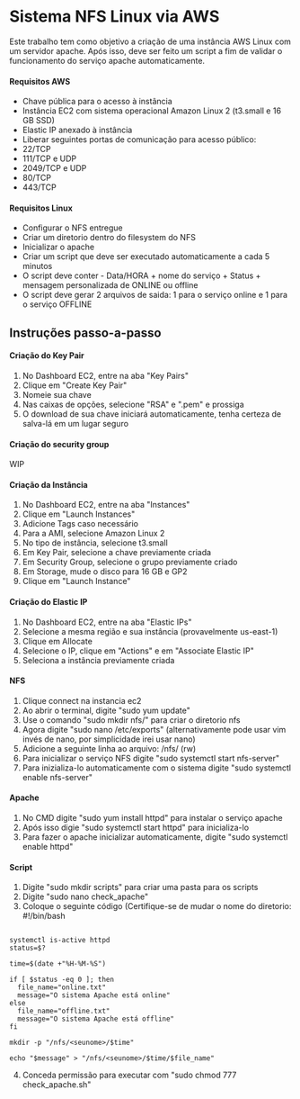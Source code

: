 # Sistema NFS Linux via AWS
Este trabalho tem como objetivo a criação de uma instância AWS Linux com um servidor apache. Após isso, deve ser feito um script a fim de validar o funcionamento do serviço apache automaticamente.

#### Requisitos AWS
- Chave pública para o acesso à instância
- Instância EC2 com sistema operacional Amazon Linux 2 (t3.small e
16 GB SSD)
- Elastic IP anexado à instância
- Liberar seguintes portas de comunicação para acesso público:
 - 22/TCP
 - 111/TCP e UDP
 - 2049/TCP e UDP
 - 80/TCP 
 - 443/TCP

#### Requisitos Linux
- Configurar o NFS entregue
- Criar um diretorio dentro do filesystem do NFS
- Inicializar o apache
- Criar um script que deve ser executado automaticamente a cada 5 minutos
 - O script deve conter - Data/HORA + nome do serviço + Status + mensagem
personalizada de ONLINE ou offline
 - O script deve gerar 2 arquivos de saida: 1 para o serviço online e 1 para o serviço
OFFLINE

## Instruções passo-a-passo
#### Criação do Key Pair
1. No Dashboard EC2, entre na aba "Key Pairs" 
2. Clique em "Create Key Pair"
3. Nomeie sua chave
4. Nas caixas de opções, selecione "RSA" e ".pem" e prossiga 
5. O download de sua chave iniciará automaticamente, tenha certeza de salva-lá em um lugar seguro

#### Criação do security group
WIP
#### Criação da Instância
1. No Dashboard EC2, entre na aba "Instances"
2. Clique em "Launch Instances"
3. Adicione Tags caso necessário
4. Para a AMI, selecione Amazon Linux 2
5. No tipo de instância, selecione t3.small
6. Em Key Pair, selecione a chave previamente criada
7. Em Security Group, selecione o grupo previamente criado
8. Em Storage, mude o disco para 16 GB e GP2
9. Clique em "Launch Instance"

#### Criação do Elastic IP
1. No Dashboard EC2, entre na aba  "Elastic IPs"
2. Selecione a mesma região e sua instância (provavelmente us-east-1)
3. Clique em Allocate
4. Selecione o IP,  clique em "Actions" e em "Associate Elastic IP"
5. Seleciona a instância previamente criada

#### NFS 
1. Clique connect na instancia ec2
2. Ao abrir o terminal, digite "sudo yum update"
3. Use o comando "sudo mkdir nfs/<seunome>" para criar o diretorio nfs
4. Agora digite "sudo nano /etc/exports" (alternativamente pode usar vim invés de nano, por simplicidade irei usar nano) 
5. Adicione a seguinte linha ao arquivo: /nfs/<seunome> <ipdamaquina>(rw)
6. Para inicializar o serviço NFS digite "sudo systemctl start nfs-server"
7. Para inizializa-lo automaticamente com o sistema digite "sudo systemctl enable nfs-server"

#### Apache
1. No CMD digite "sudo yum install httpd" para instalar o serviço apache
2. Após isso digie "sudo systemctl start httpd" para inicializa-lo
3. Para fazer o apache inicializar automaticamente, digite "sudo systemctl enable httpd"

#### Script
1. Digite "sudo mkdir scripts" para criar uma pasta para os scripts
2. Digite "sudo nano check_apache" 
3. Coloque o seguinte código (Certifique-se de mudar o nome do diretorio:
#!/bin/bash

```shell

systemctl is-active httpd
status=$?

time=$(date +"%H-%M-%S")

if [ $status -eq 0 ]; then
  file_name="online.txt"
  message="O sistema Apache está online"
else
  file_name="offline.txt"
  message="O sistema Apache está offline"
fi

mkdir -p "/nfs/<seunome>/$time"

echo "$message" > "/nfs/<seunome>/$time/$file_name"
```

4. Conceda permissão para executar com "sudo chmod 777 check_apache.sh"


